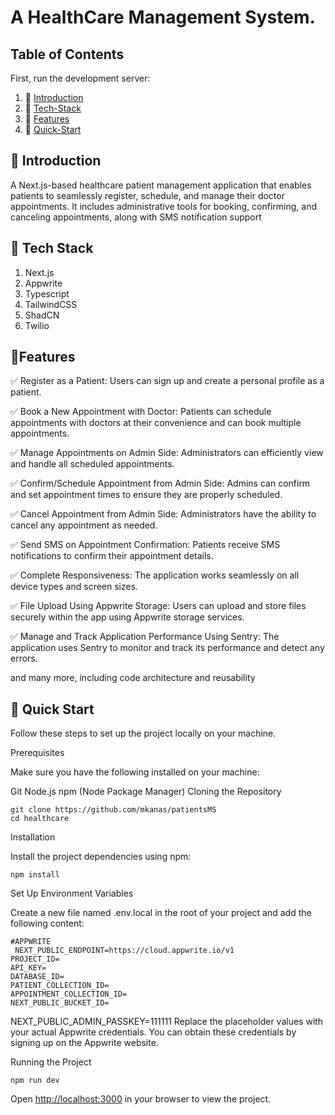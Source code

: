 # A HealthCare Management System.

## Table of Contents

First, run the development server:

1. 🤖 [Introduction](#Introduction)
2. 🔑 [Tech-Stack](#Tech-Stack)
3. 🔋 [Features](#Features)
4. 🤸 [Quick-Start](#Quick-Start)


## 🤖 Introduction
A Next.js-based healthcare patient management application that enables patients to seamlessly register, schedule, and manage their doctor appointments. It includes administrative tools for booking, confirming, and canceling appointments, along with SMS notification support

## 🔑 Tech Stack
1. Next.js
2. Appwrite
3. Typescript
4. TailwindCSS
5. ShadCN
6. Twilio

## 🔋Features

 ✅ Register as a Patient: Users can sign up and create a personal profile as a patient.

 ✅ Book a New Appointment with Doctor: Patients can schedule appointments with doctors at their convenience and can book multiple appointments.

 ✅ Manage Appointments on Admin Side: Administrators can efficiently view and handle all scheduled appointments.

 ✅ Confirm/Schedule Appointment from Admin Side: Admins can confirm and set appointment times to ensure they are properly scheduled.

 ✅ Cancel Appointment from Admin Side: Administrators have the ability to cancel any appointment as needed.

 ✅ Send SMS on Appointment Confirmation: Patients receive SMS notifications to confirm their appointment details.

 ✅ Complete Responsiveness: The application works seamlessly on all device types and screen sizes.

 ✅ File Upload Using Appwrite Storage: Users can upload and store files securely within the app using Appwrite storage services.

 ✅ Manage and Track Application Performance Using Sentry: The application uses Sentry to monitor and track its performance and detect any errors.

and many more, including code architecture and reusability

## 🤸 Quick Start
Follow these steps to set up the project locally on your machine.

Prerequisites

Make sure you have the following installed on your machine:

Git
Node.js
npm (Node Package Manager)
Cloning the Repository
```
git clone https://github.com/mkanas/patientsMS
cd healthcare
```
Installation

Install the project dependencies using npm:
```
npm install
```
Set Up Environment Variables

Create a new file named .env.local in the root of your project and add the following content:
```
#APPWRITE
 NEXT_PUBLIC_ENDPOINT=https://cloud.appwrite.io/v1
PROJECT_ID=
API_KEY=
DATABASE_ID=
PATIENT_COLLECTION_ID=
APPOINTMENT_COLLECTION_ID=
NEXT_PUBLIC_BUCKET_ID=
```

NEXT_PUBLIC_ADMIN_PASSKEY=111111
Replace the placeholder values with your actual Appwrite credentials. You can obtain these credentials by signing up on the Appwrite website.

Running the Project

```
npm run dev
```
Open <http://localhost:3000> in your browser to view the project.

## 
